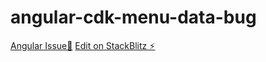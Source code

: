 # angular-cdk-menu-data-bug

[Angular Issue🐞](https://github.com/angular/components/issues/26256)
[Edit on StackBlitz ⚡️](https://stackblitz.com/edit/angular-s5r2am-ax9zgm)
